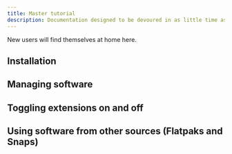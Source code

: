 ```yaml
---
title: Master tutorial
description: Documentation designed to be devoured in as little time as possible
---
```

New users will find themselves at home here.
## Installation
<!-- add installation pics -->
## Managing software
## Toggling extensions on and off
## Using software from other sources (Flatpaks and Snaps)

